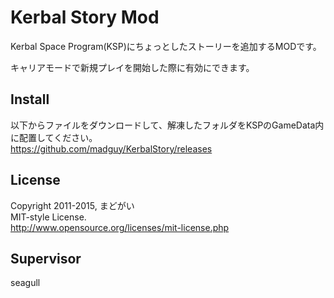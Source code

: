 ﻿Kerbal Story Mod
======================

Kerbal Space Program(KSP)にちょっとしたストーリーを追加するMODです。

キャリアモードで新規プレイを開始した際に有効にできます。

Install
-------
以下からファイルをダウンロードして、解凍したフォルダをKSPのGameData内に配置してください。  
<https://github.com/madguy/KerbalStory/releases>

License
-------

Copyright 2011-2015, まどがい  
MIT-style License.  
<http://www.opensource.org/licenses/mit-license.php>

Supervisor
----------
seagull